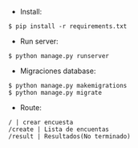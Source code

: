 - Install:

```
$ pip install -r requirements.txt
```

- Run server:

```
$ python manage.py runserver
```

- Migraciones database:

```
$ python manage.py makemigrations
$ python manage.py migrate
```

- Route:

```
/ | crear encuesta
/create | Lista de encuentas
/result | Resultados(No terminado)
```
